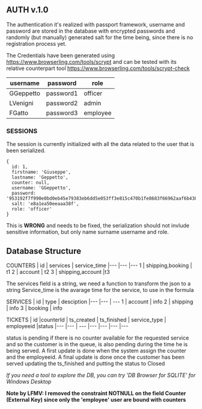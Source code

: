 ## AUTH v.1.0

The authentication it's realized with passport framework, username and password are stored in the database with encrypted passwords and randomly (but manually) generated salt for the time being, since there is no registration process yet.

The Credentials have been generated using https://www.browserling.com/tools/scrypt
and can be tested with its relative counterpart tool https://www.browserling.com/tools/scrypt-check


| username  | password    | role   |
|---        |---          |---|
|  GGeppetto |  password1 |  officer |
|  LVenigni |  password2 | admin  |
|  FGatto    |  password3 | employee  |

### SESSIONS

The session is currently initialized with all the data related to the user that is been serialized.
```
{
  id: 1,
  firstname: 'Giuseppe',
  lastname: 'Geppetto',
  counter: null,
  username: 'GGeppetto',
  password: '953192f7f990e0bd0eb45e79383eb6dd5e053ff3e815c470b1fe8683f66962aaf6b438beb02230a7ea1cb22176bdd4c4b8e70764d7adf56f582f0e071dd779c8',
  salt: 'e8a1ea50eeaaa38f',
  role: 'officer'
}
```

This is **WRONG** and needs to be fixed, the serialization should not invlude sensitive information, but only name surname username and role.

## Database Structure

COUNTERS
| id  | services  | service_time
|---        |---  |---
1     | shipping,booking | t1
2     | account   | t2
3     | shipping,account |t3

The services field is a string, we need a function to transform the json to a string 
Service_time is the avarage time for the service, to use in the formula

SERVICES
| id  | type   | desciption
|---        |--- | ---
1     | account | info
2     | shipping | info
3     | booking | info

TICKETS
| id |counterId | ts_created | ts_finished | service_type | employeeid |status
|---        |--- | --- |--- |--- |--- |---


status is pending if there is no counter available for the requested service and so the customer is in the queue, is also pending during the time he is being served.
A first update is done when the system assign the counter and the employeeid.
A final update is done once the customer has been served updating the ts_finished and putting the status to Closed


*If you need a tool to explore the DB, you can try 'DB Browser for SQLITE' for Windows Desktop*

**Note by LFMV: I removed the constraint NOTNULL on the field Counter (External Key) since only the 'employee' user are bound with counters**
